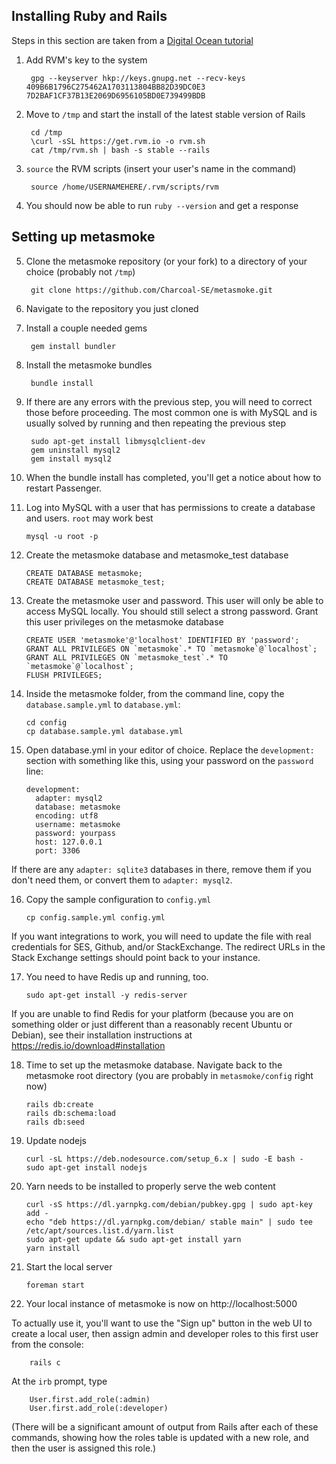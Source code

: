 ## Installing Ruby and Rails

Steps in this section are taken from a [Digital Ocean tutorial](https://www.digitalocean.com/community/tutorials/how-to-install-ruby-on-rails-with-rvm-on-ubuntu-16-04)

1. Add RVM's key to the system

        gpg --keyserver hkp://keys.gnupg.net --recv-keys 409B6B1796C275462A1703113804BB82D39DC0E3 7D2BAF1CF37B13E2069D6956105BD0E739499BDB

2. Move to `/tmp` and start the install of the latest stable version of Rails

        cd /tmp
        \curl -sSL https://get.rvm.io -o rvm.sh
        cat /tmp/rvm.sh | bash -s stable --rails

3. `source` the RVM scripts (insert your user's name in the command)

        source /home/USERNAMEHERE/.rvm/scripts/rvm

4. You should now be able to run `ruby --version` and get a response

## Setting up metasmoke

5. Clone the metasmoke repository (or your fork) to a directory of your choice (probably not `/tmp`)

        git clone https://github.com/Charcoal-SE/metasmoke.git

6. Navigate to the repository you just cloned
7. Install a couple needed gems

        gem install bundler 

8. Install the metasmoke bundles

        bundle install

9. If there are any errors with the previous step, you will need to correct those before proceeding. The most common one is with MySQL and is usually solved by running and then repeating the previous step

        sudo apt-get install libmysqlclient-dev
        gem uninstall mysql2
        gem install mysql2

10. When the bundle install has completed, you'll get a notice about how to restart Passenger. 
11. Log into MySQL with a user that has permissions to create a database and users. `root` may work best 

        mysql -u root -p

12. Create the metasmoke database and metasmoke_test database

        CREATE DATABASE metasmoke;
        CREATE DATABASE metasmoke_test;

13. Create the metasmoke user and password. This user will only be able to access MySQL locally. You should still select a strong password. Grant this user privileges on the metasmoke database

        CREATE USER 'metasmoke'@'localhost' IDENTIFIED BY 'password';
        GRANT ALL PRIVILEGES ON `metasmoke`.* TO `metasmoke`@`localhost`;
        GRANT ALL PRIVILEGES ON `metasmoke_test`.* TO `metasmoke`@`localhost`;
        FLUSH PRIVILEGES; 

14. Inside the metasmoke folder, from the command line, copy the `database.sample.yml` to `database.yml`:

        cd config
        cp database.sample.yml database.yml

15. Open database.yml in your editor of choice. Replace the `development:` section with something like this, using your password on the `password` line: 

        development:
          adapter: mysql2
          database: metasmoke
          encoding: utf8
          username: metasmoke
          password: yourpass
          host: 127.0.0.1
          port: 3306

If there are any `adapter: sqlite3` databases in there, remove them if you don't need them, or convert them to `adapter: mysql2`.

16. Copy the sample configuration to `config.yml`

        cp config.sample.yml config.yml

If you want integrations to work, you will need to update the file with real credentials for SES, Github, and/or StackExchange.  The redirect URLs in the Stack Exchange settings should point back to your instance.

17. You need to have Redis up and running, too.

        sudo apt-get install -y redis-server

If you are unable to find Redis for your platform (because you are on something older or just different than a reasonably recent Ubuntu or Debian), see their installation instructions at https://redis.io/download#installation

18. Time to set up the metasmoke database. Navigate back to the metasmoke root directory (you are probably in `metasmoke/config` right now)

        rails db:create
        rails db:schema:load
        rails db:seed 

19. Update nodejs

        curl -sL https://deb.nodesource.com/setup_6.x | sudo -E bash - 
        sudo apt-get install nodejs 

20. Yarn needs to be installed to properly serve the web content

        curl -sS https://dl.yarnpkg.com/debian/pubkey.gpg | sudo apt-key add -
        echo "deb https://dl.yarnpkg.com/debian/ stable main" | sudo tee /etc/apt/sources.list.d/yarn.list
        sudo apt-get update && sudo apt-get install yarn
        yarn install

21. Start the local server

        foreman start

22. Your local instance of metasmoke is now on http://localhost:5000

To actually use it, you'll want to use the "Sign up" button in the web UI to create a local user, then assign admin and developer roles to this first user from the console:

        rails c

At the `irb` prompt, type

        User.first.add_role(:admin)
        User.first.add_role(:developer)

(There will be a significant amount of output from Rails after each of these commands, showing how the roles table is updated with a new role, and then the user is assigned this role.)